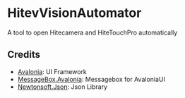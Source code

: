 # HitevVisionAutomator

A tool to open Hitecamera and HiteTouchPro automatically

## Credits 

- [Avalonia](https://github.com/AvaloniaUI/Avalonia): UI Framework
- [MessageBox.Avalonia](https://github.com/AvaloniaCommunity/MessageBox.Avalonia): Messagebox for AvaloniaUI
- [Newtonsoft.Json](https://github.com/JamesNK/Newtonsoft.Json): Json Library
